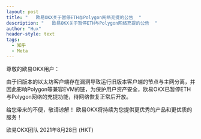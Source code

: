 ```yaml
---
layout: post
title: "   欧易OKX关于暂停ETH与Polygon网络充提的公告  "
description: "   欧易OKX关于暂停ETH与Polygon网络充提的公告  "
author: "Hux"
header-style: text
tags:
  - 知乎
  - Meta
---
```

尊敬的欧易OKX用户：

由于旧版本的以太坊客户端存在漏洞导致运行旧版本客户端的节点与主网分离，并因此影响Polygon等兼容EVM的链，为保护用户资产安全，欧易OKX已暂停ETH与Polygon网络的充提功能，待网络恢复正常后开放。

给您带来的不便，敬请谅解！
欧易OKX将持续为您提供更优秀的产品和更优质的服务！

欧易OKX团队
2021年8月28日 (HKT)
